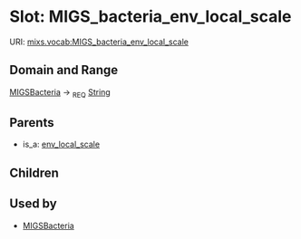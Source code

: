 
# Slot: MIGS_bacteria_env_local_scale




URI: [mixs.vocab:MIGS_bacteria_env_local_scale](https://w3id.org/mixs/vocab/MIGS_bacteria_env_local_scale)


## Domain and Range

[MIGSBacteria](MIGSBacteria.md) ->  <sub>REQ</sub> [String](types/String.md)

## Parents

 *  is_a: [env_local_scale](env_local_scale.md)

## Children


## Used by

 * [MIGSBacteria](MIGSBacteria.md)
